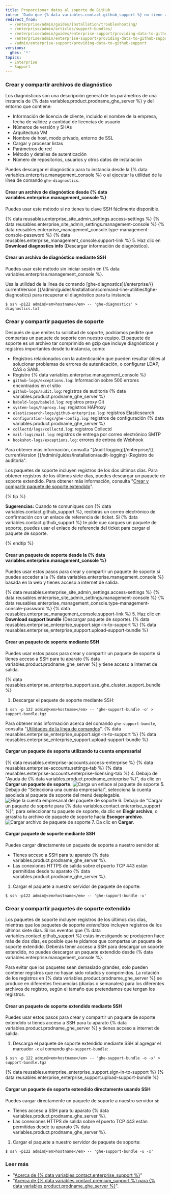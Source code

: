 ```yaml
---
title: Proporcionar datos al soporte de GitHub
intro: 'Dado que {% data variables.contact.github_support %} no tiene acceso a tu entorno, te solicitaremos información adicional.'
redirect_from:
  - /enterprise/admin/guides/installation/troubleshooting/
  - /enterprise/admin/articles/support-bundles/
  - /enterprise/admin/guides/enterprise-support/providing-data-to-github-enterprise-support/
  - /enterprise/admin/enterprise-support/providing-data-to-github-support
  - /admin/enterprise-support/providing-data-to-github-support
versions:
  ghes: '*'
topics:
  - Enterprise
  - Support
---
```

### Crear y compartir archivos de diagnóstico

Los diagnósticos son una descripción general de los parámetros de una instancia de {% data variables.product.prodname_ghe_server %} y del entorno que contiene:

- Información de licencia de cliente, incluido el nombre de la empresa, fecha de validez y cantidad de licencias de usuario
- Números de versión y SHAs
- Arquitectura VM
- Nombre de host, modo privado, entorno de SSL
- Cargar y procesar listas
- Parámetros de red
- Método y detalles de autenticación
- Número de repositorios, usuarios y otros datos de instalación

Puedes descargar el diagnóstico para tu instancia desde la {% data variables.enterprise.management_console %} o al ejecutar la utilidad de la línea de comando `ghe-diagnostics`.

#### Crear un archivo de diagnóstico desde {% data variables.enterprise.management_console %}

Puedes usar este método si no tienes tu clave SSH fácilmente disponible.

{% data reusables.enterprise_site_admin_settings.access-settings %}
{% data reusables.enterprise_site_admin_settings.management-console %}
{% data reusables.enterprise_management_console.type-management-console-password %}
{% data reusables.enterprise_management_console.support-link %}
5. Haz clic en **Download diagnostics info** (Descargar información de diagnóstico).

#### Crear un archivo de diagnóstico mediante SSH

Puedes usar este método sin iniciar sesión en {% data variables.enterprise.management_console %}.

Usa la utilidad de la línea de comando [ghe-diagnostics](/enterprise/{{ currentVersion }}/admin/guides/installation/command-line-utilities#ghe-diagnostics) para recuperar el diagnóstico para tu instancia.

```shell
$ ssh -p122 admin@<em>hostname</em> -- 'ghe-diagnostics' > diagnostics.txt
```

### Crear y compartir paquetes de soporte

Después de que emites tu solicitud de soporte, podríamos pedirte que compartas un paquete de soporte con nuestro equipo. El paquete de soporte es un archivo tar comprimido en gzip que incluye diagnósticos y registros importantes desde tu instancia, como:

- Registros relacionados con la autenticación que pueden resultar útiles al solucionar problemas de errores de autenticación, o configurar LDAP, CAS o SAML
- Registro {% data variables.enterprise.management_console %}
- `github-logs/exceptions.log`: Información sobre 500 errores encontrados en el sitio
- `github-logs/audit.log`: registros de auditoría {% data variables.product.prodname_ghe_server %}
- `babeld-logs/babeld.log`: registros proxy Git
- `system-logs/haproxy.log`: registros HAProxy
- `elasticsearch-logs/github-enterprise.log`: registros Elasticsearch
- `configuration-logs/ghe-config.log`: registros de configuración {% data variables.product.prodname_ghe_server %}
- `collectd/logs/collectd.log`: registros Collectd
- `mail-logs/mail.log`: registros de entrega por correo electrónico SMTP
- `hookshot-logs/exceptions.log`: errores de entrea de Webhook

Para obtener más información, consulta "[Audit logging](/enterprise/{{ currentVersion }}/admin/guides/installation/audit-logging) (Registro de auditoría".

Los paquetes de soporte incluyen registros de los dos últimos días. Para obtener registros de los últimos siete días, puedes descargar un paquete de soporte extendido. Para obtener más información, consulta "[Crear y compartir paquete de soporte extendido](#creating-and-sharing-extended-support-bundles)".

{% tip %}

**Sugerencias:** Cuando te comuniques con {% data variables.contact.github_support %}, recibirás un correo electrónico de confirmación con un enlace de referencia del ticket. Si {% data variables.contact.github_support %} te pide que cargues un paquete de soporte, puedes usar el enlace de referencia del ticket para cargar el paquete de soporte.

{% endtip %}

#### Crear un paquete de soporte desde la {% data variables.enterprise.management_console %}

Puedes usar estos pasos para crear y compartir un paquete de soporte si puedes acceder a la {% data variables.enterprise.management_console %} basada en la web y tienes acceso a internet de salida.

{% data reusables.enterprise_site_admin_settings.access-settings %}
{% data reusables.enterprise_site_admin_settings.management-console %}
{% data reusables.enterprise_management_console.type-management-console-password %}
{% data reusables.enterprise_management_console.support-link %}
5. Haz clic en **Download support bundle** (Descargar paquete de soporte).
{% data reusables.enterprise_enterprise_support.sign-in-to-support %}
{% data reusables.enterprise_enterprise_support.upload-support-bundle %}

#### Crear un paquete de soporte mediante SSH

Puedes usar estos pasos para crear y compartir un paquete de soporte si tienes acceso a SSH para tu aparato {% data variables.product.prodname_ghe_server %} y tiene acceso a Internet de salida.

{% data reusables.enterprise_enterprise_support.use_ghe_cluster_support_bundle %}

1. Descargar el paquete de soporte mediante SSH:
  ```shell
  $ ssh -p 122 admin@<em>hostname</em> -- 'ghe-support-bundle -o' > support-bundle.tgz
  ```
  Para obtener más información acerca del comando `ghe-support-bundle`, consulta "[Utilidades de la línea de comandos](/enterprise/admin/guides/installation/command-line-utilities#ghe-support-bundle)".
{% data reusables.enterprise_enterprise_support.sign-in-to-support %}
{% data reusables.enterprise_enterprise_support.upload-support-bundle %}

#### Cargar un paquete de soporte utilizando tu cuenta empresarial

{% data reusables.enterprise-accounts.access-enterprise %}
{% data reusables.enterprise-accounts.settings-tab %}
{% data reusables.enterprise-accounts.enterprise-licensing-tab %}
4. Debajo de "Ayuda de {% data variables.product.prodname_enterprise %}", da clic en **Cargar un paquete de soporte**. ![Carga un enlace al paquete de soporte](/assets/images/enterprise/support/upload-support-bundle.png)
5. Debajo de "Selecciona una cuenta empresarial", selecciona la cuenta asociada al paquete de soporte del menú desplegable. ![Elige la cuenta empresarial del paquete de soporte](/assets/images/enterprise/support/support-bundle-account.png)
6. Debajo de "Cargar un paquete de soporte para {% data variables.contact.enterprise_support %}", para seleccionar tu paquete de soporte, da clic en **Elegir archivo**, o arrastra tu archivo de paquete de soporte hacia **Escoger archivo**. ![Cargar archivo de paquete de soporte](/assets/images/enterprise/support/choose-support-bundle-file.png)
7. Da clic en **Cargar**.

#### Cargar paquete de soporte mediante SSH

Puedes cargar directamente un paquete de soporte a nuestro servidor si:
- Tienes acceso a SSH para tu aparato {% data variables.product.prodname_ghe_server %}.
- Las conexiones HTTPS de salida sobre el puerto TCP 443 están permitidas desde tu aparato {% data variables.product.prodname_ghe_server %}.

1. Cargar el paquete a nuestro servidor de paquete de soporte:
  ```shell
  $ ssh -p122 admin@<em>hostname</em> -- 'ghe-support-bundle -u'
  ```

### Crear y compartir paquetes de soporte extendido

Los paquetes de soporte incluyen registros de los últimos dos días, mientras que los paquetes de soporte _extendidos_ incluyen registros de los últimos siete días. Si los eventos que {% data variables.contact.github_support %} estás investigando se produjeron hace más de dos días, es posible que te pidamos que compartas un paquete de soporte extendido. Deberás tener acceso a SSH para descargar un soporte extendido, no puedes descargar un paquete extendido desde {% data variables.enterprise.management_console %}.

Para evitar que los paquetes sean demasiado grandes, solo pueden contener registros que no hayan sido rotados y comprimidos. La rotación de los registros en {% data variables.product.prodname_ghe_server %} se produce en diferentes frecuencias (diarias o semanales) para los diferentes archivos de registro, según el tamaño que pretendamos que tengan los registros.

#### Crear un paquete de soporte extendido mediante SSH

Puedes usar estos pasos para crear y compartir un paquete de soporte extendido si tienes acceso a SSH para tu aparato {% data variables.product.prodname_ghe_server %} y tienes acceso a internet de salida.

1. Descarga el paquete de soporte extendido mediante SSH al agregar el marcador `-x` al comando `ghe-support-bundle`:
  ```shell
  $ ssh -p 122 admin@<em>hostname</em> -- 'ghe-support-bundle -o -x' > support-bundle.tgz
  ```
{% data reusables.enterprise_enterprise_support.sign-in-to-support %}
{% data reusables.enterprise_enterprise_support.upload-support-bundle %}

#### Cargar un paquete de soporte extendido directamente usando SSH

Puedes cargar directamente un paquete de soporte a nuestro servidor si:
- Tienes acceso a SSH para tu aparato {% data variables.product.prodname_ghe_server %}.
- Las conexiones HTTPS de salida sobre el puerto TCP 443 están permitidas desde tu aparato {% data variables.product.prodname_ghe_server %}.

1. Cargar el paquete a nuestro servidor de paquete de soporte:
  ```shell
  $ ssh -p122 admin@<em>hostname</em> -- 'ghe-support-bundle -u -x'
  ```

### Leer más

- "[Acerca de {% data variables.contact.enterprise_support %}](/enterprise/admin/guides/enterprise-support/about-github-enterprise-support)"
- "[Acerca de {% data variables.contact.premium_support %} para {% data variables.product.prodname_ghe_server %}](/enterprise/admin/guides/enterprise-support/about-github-premium-support-for-github-enterprise-server)".

